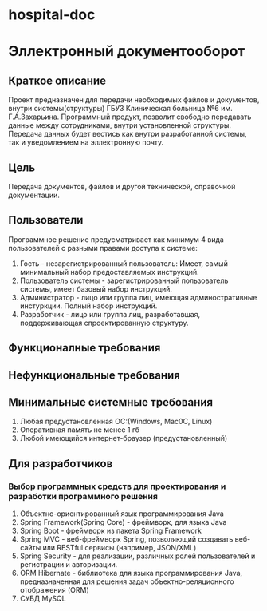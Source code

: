# hospital-doc
# Эллектронный документооборот
## Краткое описание
Проект предназначен для передачи необходимых файлов и документов, внутри системы(структуры) ГБУЗ Клиническая больница №6 им. Г.А.Захарьина.
Программный продукт, позволит свободно передавать данные между сотрудниками, внутри установленной структуры. 
Передача данных будет вестись как внутри разработанной системы, так и уведомлением на эллектронную почту.
## Цель
Передача документов, файлов и другой технической, справочной документации.
## Пользователи
Программное решение предусматривает как минимум 4 вида пользователей с разными правами доступа к системе:
1. Гость - незарегистрированный пользователь:
Имеет, самый минимальный набор предоставляемых инструкций.
2. Пользователь системы - зарегистрированный пользователь системы, имеет базовый набор инструкций.
3. Администратор - лицо или группа лиц, имеющая админостративные инстуркции. Полный набор инструкций.
4. Разработчик - лицо или группа лиц, разработавшая, поддерживающая спроектированную структуру.
## Функционалные требования
## Нефункциональные требования
## Минимальные системные требования
1. Любая предустановленная ОС:(Windows, Mac0C, Linux)
2. Оперативная память не менее 1 гб
3. Любой имеющийся интернет-браузер (предустановленный)
## Для разработчиков
### Выбор программных средств для проектирования и разработки программного решения
1. Объектно-ориентированный язык программирования Java
2. Spring Framework(Spring Core) - фреймворк, для языка Java
3. Spring Boot - фреймворк из пакета Spring Framework
4. Spring MVC - веб-фреймворк Spring, позволяющий создавать веб-сайты или RESTful сервисы (например, JSON/XML)
5. Spring Security - для реализации, различных ролей пользователей и регистрации и авторизации.
6. ORM Hibernate - библиотека для языка программирования Java, предназначенная для решения задач объектно-реляционного отображения (ORM)
7. СУБД MySQL
